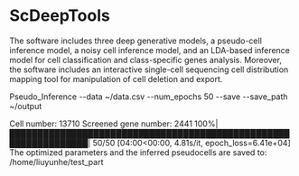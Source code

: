 # ScDeepTools
The software includes three deep generative models, a pseudo-cell inference model, a noisy cell inference model, and an LDA-based inference model for cell classification and class-specific genes analysis. Moreover, the software includes an interactive single-cell sequencing cell distribution mapping tool for manipulation of cell deletion and export.

Pseudo_Inference --data ~/data.csv  --num_epochs 50 --save --save_path ~/output

Cell number: 13710
Screened gene number: 2441
100%|████████████████████████████████████████████████████████████████| 50/50 [04:00<00:00,  4.81s/it, epoch_loss=6.41e+04]
The optimized parameters and the inferred pseudocells are saved to: /home/liuyunhe/test_part

